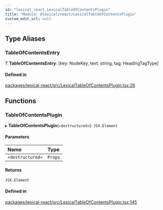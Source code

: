 ```yaml
---
id: "lexical_react_LexicalTableOfContentsPlugin"
title: "Module: @lexical/react/LexicalTableOfContentsPlugin"
custom_edit_url: null
---
```


## Type Aliases

### TableOfContentsEntry

Ƭ **TableOfContentsEntry**: [key: NodeKey, text: string, tag: HeadingTagType]

#### Defined in

[packages/lexical-react/src/LexicalTableOfContentsPlugin.tsx:26](https://github.com/QubitPi/lexical/tree/main/packages/lexical-react/src/LexicalTableOfContentsPlugin.tsx#L26)

## Functions

### TableOfContentsPlugin

▸ **TableOfContentsPlugin**(`«destructured»`): `JSX.Element`

#### Parameters

| Name | Type |
| :------ | :------ |
| `«destructured»` | `Props` |

#### Returns

`JSX.Element`

#### Defined in

[packages/lexical-react/src/LexicalTableOfContentsPlugin.tsx:145](https://github.com/QubitPi/lexical/tree/main/packages/lexical-react/src/LexicalTableOfContentsPlugin.tsx#L145)
